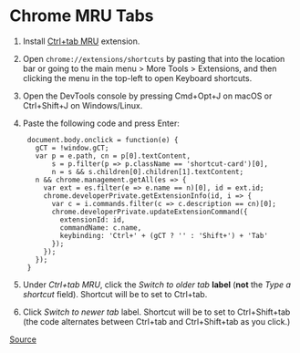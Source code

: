 # Chrome MRU Tabs

1. Install [Ctrl+tab
MRU](https://chrome.google.com/webstore/detail/ctrl%20tab-mru/ialfjajikhdldpgcfglgndennidgkhik)
extension.

2. Open `chrome://extensions/shortcuts` by pasting that into the location bar
or going to the main menu > More Tools > Extensions, and then clicking the
menu in the top-left to open Keyboard shortcuts.

3. Open the DevTools console by pressing Cmd+Opt+J on macOS or Ctrl+Shift+J on
Windows/Linux.

4. Paste the following code and press Enter:

        document.body.onclick = function(e) {
          gCT = !window.gCT;
          var p = e.path, cn = p[0].textContent,
              s = p.filter(p => p.className == 'shortcut-card')[0],
              n = s && s.children[0].children[1].textContent;
          n && chrome.management.getAll(es => {
            var ext = es.filter(e => e.name == n)[0], id = ext.id;
            chrome.developerPrivate.getExtensionInfo(id, i => {
              var c = i.commands.filter(c => c.description == cn)[0];
              chrome.developerPrivate.updateExtensionCommand({
                extensionId: id,
                commandName: c.name,
                keybinding: 'Ctrl+' + (gCT ? '' : 'Shift+') + 'Tab'
              });
            });
          });
        }

5. Under _Ctrl+tab MRU_, click the _Switch to older tab_ **label** (**not**
the *Type a shortcut* field). Shortcut will be to set to Ctrl+tab.

6. Click _Switch to newer tab_ label. Shortcut will be to set to
Ctrl+Shift+tab (the code alternates between Ctrl+tab and Ctrl+Shift+tab as you
click.)

[Source](https://superuser.com/a/1326712/18964)
